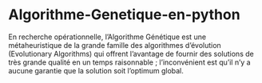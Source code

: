 # Algorithme-Genetique-en-python
En recherche opérationnelle, l’Algorithme Génétique est une métaheuristique de la grande famille des algorithmes d’évolution (Evolutionary Algorithms) qui offrent l’avantage de fournir des solutions de très grande qualité en un temps raisonnable ; l’inconvénient est qu’il n’y a aucune garantie que la solution soit l’optimum global.

